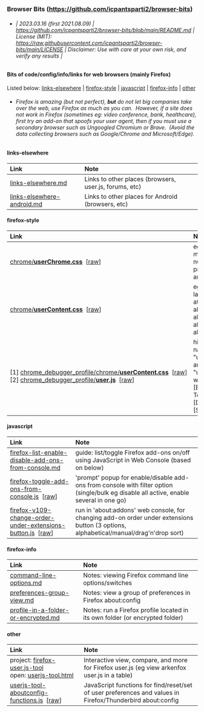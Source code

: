 ### Browser Bits (https://github.com/icpantsparti2/browser-bits)

* ###### | 2023.03.16 (first 2021.08.09) | https://github.com/icpantsparti2/browser-bits/blob/main/README.md | License (MIT): https://raw.githubusercontent.com/icpantsparti2/browser-bits/main/LICENSE | Disclaimer: Use with care at your own risk, and verify any results |

#### Bits of code/config/info/links for web browsers (mainly Firefox)

Listed below: [links-elsewhere](#links-elsewhere) | [firefox-style](#firefox-style) | [javascript](#javascript) | [firefox-info](#firefox-info) | [other](#other)

* ###### Firefox is amazing (but not perfect), **but** do not let big companies take over the web, use Firefox as much as you can. &nbsp;However, if a site does not work in Firefox (sometimes eg: video conference, bank, healthcare), first try an add-on that spoofs your user agent, then if you must use a secondary browser such as Ungoogled Chromium or Brave. &nbsp;(Avoid the data collecting browsers such as Google/Chrome and Microsoft/Edge).

#### links-elsewhere

| Link | Note |
| :--- | :--- |
| [links-elsewhere.md](https://github.com/icpantsparti2/browser-bits/blob/main/links-elsewhere.md) | Links to other places (browsers, user.js, forums, etc) |
| [links-elsewhere-android.md](https://github.com/icpantsparti2/browser-bits/blob/main/links-elsewhere-android.md) | Links to other places for Android (browsers, etc) |

#### firefox-style

| Link | Note |
| :--- | :--- |
| [chrome/**userChrome.css**](https://github.com/icpantsparti2/browser-bits/blob/main/firefox-style/chrome/userChrome.css)&nbsp;&nbsp;\[[raw](https://raw.githubusercontent.com/icpantsparti2/browser-bits/main/firefox-style/chrome/userChrome.css)\] | eg: tab style, tab min-size, numbered tabs, profile indicator, and more |
| [chrome/**userContent.css**](https://github.com/icpantsparti2/browser-bits/blob/main/firefox-style/chrome/userContent.css)&nbsp;&nbsp;\[[raw](https://raw.githubusercontent.com/icpantsparti2/browser-bits/main/firefox-style/chrome/userContent.css)\] | eg to compact the layout (see more at once) on: about:profiles, about:addons, about:config, about:preferences |
| [1]&nbsp;[chrome_debugger_profile/chrome/**userContent.css**](https://github.com/icpantsparti2/browser-bits/blob/main/firefox-style/chrome_debugger_profile/chrome/userContent.css)&nbsp;&nbsp;\[[raw](https://raw.githubusercontent.com/icpantsparti2/browser-bits/main/firefox-style/chrome_debugger_profile/chrome/userContent.css)\]<br>[2]&nbsp;[chrome_debugger_profile/**user.js**](https://github.com/icpantsparti2/browser-bits/blob/main/firefox-style/chrome_debugger_profile/user.js)&nbsp;&nbsp;\[[raw](https://raw.githubusercontent.com/icpantsparti2/browser-bits/main/firefox-style/chrome_debugger_profile/user.js)\] | highlight file names "userChrome.css" and "userContent.css" when using [Browser Toolbox] [Developer Tools] [Style Editor] |

#### javascript

| Link | Note |
| :--- | :--- |
| [firefox-list-enable-disable-add-ons-from-console.md](https://github.com/icpantsparti2/browser-bits/blob/main/javascript/firefox-list-enable-disable-add-ons-from-console.md) | guide: list/toggle Firefox add-ons on/off using JavaScript in Web Console (based on below) |
| [firefox-toggle-add-ons-from-console.js](https://github.com/icpantsparti2/browser-bits/blob/main/javascript/firefox-toggle-add-ons-from-console.js)&nbsp;&nbsp;\[[raw](https://raw.githubusercontent.com/icpantsparti2/browser-bits/main/javascript/firefox-toggle-add-ons-from-console.js)\] | 'prompt' popup for enable/disable add-ons from console with filter option (single/bulk eg disable all active, enable several in one go) |
| [firefox-v109-change-order-under-extensions-button.js](https://github.com/icpantsparti2/browser-bits/blob/main/javascript/firefox-v109-change-order-under-extensions-button.js)&nbsp;&nbsp;\[[raw](https://raw.githubusercontent.com/icpantsparti2/browser-bits/main/javascript/firefox-v109-change-order-under-extensions-button.js)\] | run in 'about:addons' web console, for changing add-on order under extensions button (3 options, alphabetical/manual/drag'n'drop sort) |

#### firefox-info

| Link | Note |
| :--- | :--- |
| [command-line-options.md](https://github.com/icpantsparti2/browser-bits/blob/main/firefox-info/command-line-options.md) | Notes: viewing Firefox command line options/switches |
| [preferences-group-view.md](https://github.com/icpantsparti2/browser-bits/blob/main/firefox-info/preferences-group-view.md) | Notes: view a group of preferences in Firefox about:config |
| [profile-in-a-folder-or-encrypted.md](https://github.com/icpantsparti2/browser-bits/blob/main/firefox-info/profile-in-a-folder-or-encrypted.md) | Notes: run a Firefox profile located in its own folder (or encrypted folder) |

#### other

| Link | Note |
| :--- | :--- |
| project: [firefox-user.js-tool](https://github.com/icpantsparti2/firefox-user.js-tool)<br> open: [userjs-tool.html](https://icpantsparti2.github.io/firefox-user.js-tool/userjs-tool.html) | Interactive view, compare, and more for Firefox user.js (eg view arkenfox user.js in a table) |
| [userjs-tool-aboutconfig-functions.js](https://github.com/icpantsparti2/firefox-user.js-tool/blob/master/userjs-tool-aboutconfig-functions.js)&nbsp;&nbsp;\[[raw](https://raw.githubusercontent.com/icpantsparti2/firefox-user.js-tool/master/userjs-tool-aboutconfig-functions.js)\] | JavaScript functions for find/reset/set of user preferences and values in Firefox/Thunderbird about:config |
